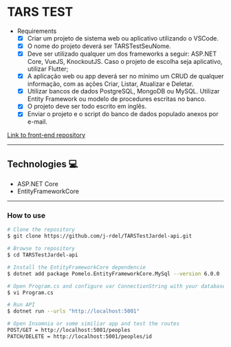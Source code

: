 # TARS TEST

- Requirements
    - [x] Criar um projeto de sistema web ou aplicativo utilizando o VSCode.
    - [x] O nome do projeto deverá ser TARSTestSeuNome.
    - [x] Deve ser utilizado qualquer um dos frameworks a seguir: ASP.NET Core, VueJS, KnockoutJS. Caso o projeto de escolha seja aplicativo, utilizar Flutter;
    - [x] A aplicação web ou app deverá ser no mínimo um CRUD de qualquer informação, com as ações Criar, Listar, Atualizar e Deletar.
    - [x] Utilizar bancos de dados PostgreSQL, MongoDB ou MySQL. Utilizar Entity Framework ou modelo de procedures escritas no banco.
    - [x] O projeto deve ser todo escrito em inglês.
    - [x] Enviar o projeto e o script do banco de dados populado anexos por e-mail.

<a href="https://github.com/j-rdel/TARSTestJardel-mobile.git">Link to front-end repository</a>

------

## Technologies 💻

- ASP.NET Core
- EntityFrameworkCore

------
### How to use

```bash
# Clone the repository
$ git clone https://github.com/j-rdel/TARSTestJardel-api.git

# Browse to repository
$ cd TARSTestJardel-api

# Install the EntityFrameworkCore dependencie
$ dotnet add package Pomelo.EntityFrameworkCore.MySql --version 6.0.0

# Open Program.cs and configure var ConnectionString with your database configurations
$ vi Program.cs

# Run API
$ dotnet run --urls "http://localhost:5001"

# Open Insomnia or some similiar app and test the routes
POST/GET = http://localhost:5001/peoples
PATCH/DELETE = http://localhost:5001/peoples/id

```